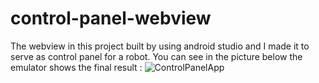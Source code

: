 # control-panel-webview
The webview in this project built by using android studio and I made it to serve as control panel for a robot.
You can see in the picture below the emulator shows the final result :
![ControlPanelApp](https://user-images.githubusercontent.com/52878841/85920014-e1acb580-b878-11ea-98dd-7cb7a455ee01.png)

